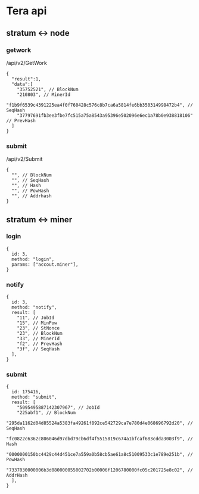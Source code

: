 Tera api
=======
## stratum <-> node
### getwork
/api/v2/GetWork
```
{
  "result":1,
  "data":[
    "35752521", // BlockNum
    "210803", // MinerId
    "f1b9f6539c4391225ea4f0f760428c576c8b7ca6a5814fe6bb350314998472b4", // SeqHash
    "37797691fb3ee3fbe7fc515a75a8543a95396e502096e6ec1a78b0e938818106" // PrevHash
  ]
}
```
### submit
/api/v2/Submit
```
{
  "", // BlockNum
  "", // SeqHash
  "", // Hash
  "", // PowHash
  "", // Addrhash
}
```

## stratum <-> miner
### login
```
{
  id: 3,
  method: "login",
  params: ["accout.miner"],
}
```

### notify
```
{
  id: 3,
  method: "notify",
  result: [
    "11", // JobId
    "15", // MinPow
    "23", // StNonce
    "23", // BlockNum
    "33", // MinerId
    "f2", // PrevHash
    "3f", // SeqHash
  ],
}
```

### submit
```
{
  id: 175416,
  method: "submit",
  result: [
    "5095495887142307967", // JobId
    "225abf1", // BlockNum
    "295da1162d04d85524a5383fa49261f892ce542729ca7e780d4e068696792d20", // SeqHash
    "fc0822c6362c806046d97dbd79cb6df4f5515819c674a1bfcaf683cdda3003f9", // Hash
    "0000000150bc4429c44d451ce7a559a0b58cb5ae61a8c51009533c1e789e251b", // PowHash
    "7337030000006b3d080000055002702b00006f1206780000fc05c201725e8c02", // AddrHash
  ],
}

```
